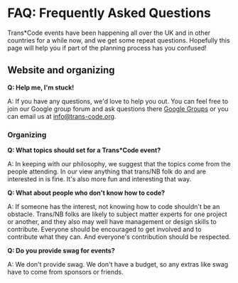 # FAQ: Frequently Asked Questions

Trans*Code events have been happening all over the UK and in other countries for a while now, and
we get some repeat questions. Hopefully this page will help you if part of the
planning process has you confused!

## Website and organizing

**Q: Help me, I'm stuck!**

A: If you have any questions, we'd love to help you out. You can feel free to join our Google group forum and ask questions there [Google Groups](https://groups.google.com/forum/#!forum/transcode-team) or you can email us at info@trans-code.org.

### Organizing

**Q: What topics should set for a Trans\*Code event?**

A: In keeping with our philosophy, we suggest that the topics come from the people attending. In our view anything that trans/NB folk do and are interested in is fine. It's also more fun and interesting that way. 

**Q: What about people who don't know how to code?**

A: If someone has the interest, not knowing how to code shouldn't be an obstacle. Trans/NB folks are likely to subject matter experts for one project or another, and they also may well have management or design skills to contribute. Everyone should be encouraged to get involved and to contribute what they can. And everyone's contribution should be respected.

**Q: Do you provide swag for events?**

A: We don't provide swag. We don't have a budget, so any extras like swag have to come from sponsors or friends. 


